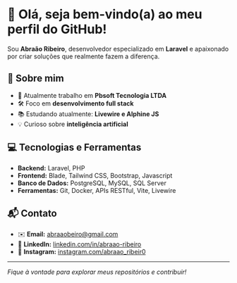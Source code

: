 # 👋 Olá, seja bem-vindo(a) ao meu perfil do GitHub!

Sou **Abraão Ribeiro**, desenvolvedor especializado em **Laravel** e apaixonado por criar soluções que realmente fazem a diferença.

## 🚀 Sobre mim

- 🎯 Atualmente trabalho em **Pbsoft Tecnologia LTDA**
- 🛠️ Foco em **desenvolvimento full stack**
- 📚 Estudando atualmente: **Livewire e Alphine JS**
- 💡 Curioso sobre **inteligência artificial**

## 💻 Tecnologias e Ferramentas

- **Backend:** Laravel, PHP
- **Frontend:** Blade, Tailwind CSS, Bootstrap, Javascript
- **Banco de Dados:** PostgreSQL, MySQL, SQL Server
- **Ferramentas:** Git, Docker, APIs RESTful, Vite, Livewire

## 📬 Contato

- ✉️ **Email:** abraaobeiro@gmail.com
- 💼 **LinkedIn:** [linkedin.com/in/abraao-ribeiro](https://www.linkedin.com/in/abraao-ribeiro/)
- 🚀 **Instagram:** [instagram.com/abraao_ribeir0](https://www.instagram.com/abraao_ribeir0/)

---

_Fique à vontade para explorar meus repositórios e contribuir!_
